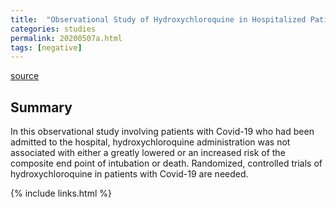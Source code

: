 ```yaml
---
title:  "Observational Study of Hydroxychloroquine in Hospitalized Patients with Covid-19"
categories: studies
permalink: 20200507a.html
tags: [negative]
---
```


[source](https://www.nejm.org/doi/full/10.1056/NEJMoa2012410)

## Summary

In this observational study involving patients with Covid-19 who had been admitted to the hospital, hydroxychloroquine administration was not associated with either a greatly lowered or an increased risk of the composite end point of intubation or death. Randomized, controlled trials of hydroxychloroquine in patients with Covid-19 are needed.

{% include links.html %}
